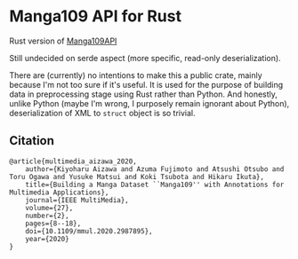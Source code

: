 # Manga109 API for Rust

Rust version of [Manga109API](https://github.com/manga109/manga109api)

Still undecided on serde aspect (more specific, read-only deserialization).

There are (currently) no intentions to make this a public crate, mainly because I'm not too sure if it's useful.  It is used for the purpose of building data in preprocessing stage using Rust rather than Python.  And honestly, unlike Python (maybe I'm wrong, I purposely remain ignorant about Python), deserialization of XML to `struct` object is so trivial.

## Citation

```text
@article{multimedia_aizawa_2020,
    author={Kiyoharu Aizawa and Azuma Fujimoto and Atsushi Otsubo and Toru Ogawa and Yusuke Matsui and Koki Tsubota and Hikaru Ikuta},
    title={Building a Manga Dataset ``Manga109'' with Annotations for Multimedia Applications},
    journal={IEEE MultiMedia},
    volume={27},
    number={2},
    pages={8--18},
    doi={10.1109/mmul.2020.2987895},
    year={2020}
}
```
